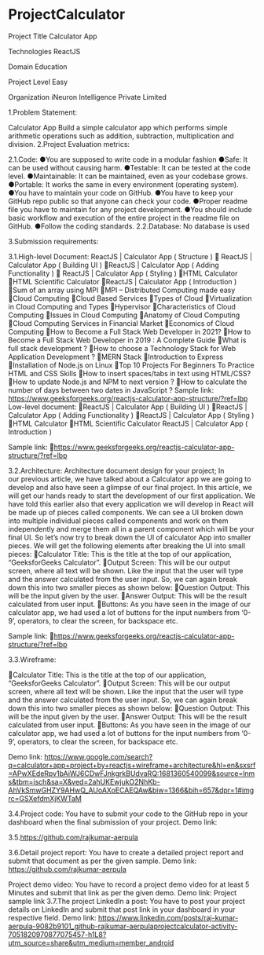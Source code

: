 # ProjectCalculator





Project Title	Calculator App


Technologies	ReactJS


Domain	Education

Project Level	Easy


Organization	iNeuron Intelligence Private Limited












1.Problem Statement:


Calculator App
Build a simple calculator app which performs simple arithmetic operations such as addition, subtraction, multiplication and division.
2.Project Evaluation metrics:


2.1.Code:
●You are supposed to write code in a modular fashion
●Safe: It can be used without causing harm.
●Testable: It can be tested at the code level.
●Maintainable: It can be maintained, even as your codebase grows.
●Portable: It works the same in every environment (operating system).
●You have to maintain your code on GitHub.
●You have to keep your GitHub repo public so that anyone can check your code.
●Proper readme file you have to maintain for any project development.
●You should include basic workflow and execution of the entire project in the readme file on GitHub.
●Follow the coding standards.
2.2.Database:
No database is used

3.Submission requirements:



3.1.High-level Document:
ReactJS | Calculator App ( Structure )
 ReactJS | Calculator App ( Building UI )
ReactJS | Calculator App ( Adding Functionality )
 ReactJS | Calculator App ( Styling )
HTML Calculator
HTML Scientific Calculator
ReactJS | Calculator App ( Introduction )
Sum of an array using MPI
MPI – Distributed Computing made easy
Cloud Computing
Cloud Based Services
Types of Cloud
Virtualization in Cloud Computing and Types
Hypervisor
Characteristics of Cloud Computing
Issues in Cloud Computing
Anatomy of Cloud Computing
Cloud Computing Services in Financial Market
Economics of Cloud Computing
How to Become a Full Stack Web Developer in 2021?
How to Become a Full Stack Web Developer in 2019 : A Complete Guide
What is full stack development ?
How to choose a Technology Stack for Web Application Development ?
MERN Stack
Introduction to Express
Installation of Node.js on Linux
Top 10 Projects For Beginners To Practice HTML and CSS Skills
How to insert spaces/tabs in text using HTML/CSS?
How to update Node.js and NPM to next version ?
How to calculate the number of days between two dates in JavaScript ?
Sample link:
https://www.geeksforgeeks.org/reactjs-calculator-app-structure/?ref=lbp
Low-level document:
ReactJS | Calculator App ( Building UI )
ReactJS | Calculator App ( Adding Functionality )
ReactJS | Calculator App ( Styling )
HTML Calculator
HTML Scientific Calculator
ReactJS | Calculator App ( Introduction )

Sample link:
https://www.geeksforgeeks.org/reactjs-calculator-app-structure/?ref=lbp

3.2.Architecture:
Architecture document design for your project;
In our previous article, we have talked about a Calculator app we are going to develop and also have seen a glimpse of our final project. In this article, we will get our hands ready to start the development of our first application. We have told this earlier also that every application we will develop in React will be made up of pieces called components. We can see a UI broken down into multiple individual pieces called components and work on them independently and merge them all in a parent component which will be your final UI. So let’s now try to break down the UI of calculator App into smaller pieces. We will get the following elements after breaking the UI into small pieces:
Calculator Title: This is the title at the top of our application, “GeeksforGeeks Calculator”.
Output Screen: This will be our output screen, where all text will be shown. Like the input that the user will type and the answer calculated from the user input. So, we can again break down this into two smaller pieces as shown below:
Question Output: This will be the input given by the user.
Answer Output: This will be the result calculated from user input.
Buttons: As you have seen in the image of our calculator app, we had used a lot of buttons for the input numbers from ‘0-9’, operators, to clear the screen, for backspace etc.

Sample link:
https://www.geeksforgeeks.org/reactjs-calculator-app-structure/?ref=lbp

3.3.Wireframe:

Calculator Title: This is the title at the top of our application, “GeeksforGeeks Calculator”.
Output Screen: This will be our output screen, where all text will be shown. Like the input that the user will type and the answer calculated from the user input. So, we can again break down this into two smaller pieces as shown below:
Question Output: This will be the input given by the user.
Answer Output: This will be the result calculated from user input.
Buttons: As you have seen in the image of our calculator app, we had used a lot of buttons for the input numbers from ‘0-9’, operators, to clear the screen, for backspace etc.

Demo link:
https://www.google.com/search?q=calculator+app+project+by+reactjs+wireframe+architecture&hl=en&sxsrf=APwXEdeRpv1bAiWJ6CDwFJnkgrkBUdvaRQ:1681360540099&source=lnms&tbm=isch&sa=X&ved=2ahUKEwjukO2NhKb-AhVkSmwGHZY9AHwQ_AUoAXoECAEQAw&biw=1366&bih=657&dpr=1#imgrc=GSXefdmXjKWTaM







3.4.Project code:
You have to submit your code to the GitHub repo in your dashboard when the final submission of your project.
Demo link:

3.5.https://github.com/rajkumar-aerpula

3.6.Detail project report:
You have to create a detailed project report and submit that document as per the given sample. Demo link:
https://github.com/rajkumar-aerpula

Project demo video:
You have to record a project demo video for at least 5 Minutes and submit that link as per the given demo.
Demo link:
Project sample link
3.7.The project LinkedIn a post:
You have to post your project details on LinkedIn and submit that post link in your dashboard in your respective field.
Demo link:
https://www.linkedin.com/posts/raj-kumar-aerpula-9082b9101_github-rajkumar-aerpulaprojectcalculator-activity-7051820970877075457-h1L8?utm_source=share&utm_medium=member_android

